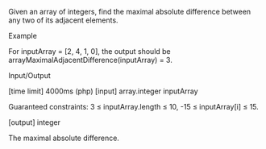 Given an array of integers, find the maximal absolute difference between any two of its adjacent elements.

Example

For inputArray = [2, 4, 1, 0], the output should be
arrayMaximalAdjacentDifference(inputArray) = 3.

Input/Output

[time limit] 4000ms (php)
[input] array.integer inputArray

Guaranteed constraints:
3 ≤ inputArray.length ≤ 10,
-15 ≤ inputArray[i] ≤ 15.

[output] integer

The maximal absolute difference.